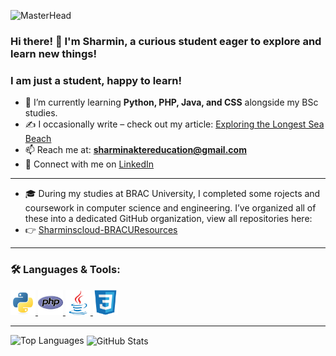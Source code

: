 ![MasterHead](https://i.pinimg.com/originals/8e/75/2c/8e752cf446947d3d01c0eaaf9e1504e2.gif)

<h3 align="left">Hi there! 👋 I'm Sharmin, a curious student eager to explore and learn new things!</h3>
<h3 align="left"> I am just a student, happy to learn! </h3>


- 🌱 I’m currently learning **Python, PHP, Java, and CSS** alongside my BSc studies.
- ✍️ I occasionally write – check out my article: [Exploring the Longest Sea Beach](https://digestknowledge.com/knowledgebase/exploring-the-longest-sea-beach)
- 📫 Reach me at: **sharminaktereducation@gmail.com**
- 💼 Connect with me on [LinkedIn](https://www.linkedin.com/in/sharminscloud/)

---
- 🎓 During my studies at BRAC University, I completed some rojects and coursework in computer science and engineering. I’ve organized all of these into a dedicated GitHub organization, view all repositories here:
- 👉 [Sharminscloud-BRACUResources](https://github.com/orgs/Sharminscloud-BRACUResources/repositories)
---

<h3 align="left">🛠️ Languages & Tools:</h3>

<p align="left">
  <a href="https://www.python.org" target="_blank" rel="noreferrer">
    <img src="https://raw.githubusercontent.com/devicons/devicon/master/icons/python/python-original.svg" alt="Python" width="40" height="40"/>
  </a>
  <a href="https://www.php.net" target="_blank" rel="noreferrer">
    <img src="https://raw.githubusercontent.com/devicons/devicon/master/icons/php/php-original.svg" alt="PHP" width="40" height="40"/>
  </a>
  <a href="https://www.java.com" target="_blank" rel="noreferrer">
    <img src="https://raw.githubusercontent.com/devicons/devicon/master/icons/java/java-original.svg" alt="Java" width="40" height="40"/>
  </a>
  <a href="https://developer.mozilla.org/en-US/docs/Web/CSS" target="_blank" rel="noreferrer">
    <img src="https://raw.githubusercontent.com/devicons/devicon/master/icons/css3/css3-original.svg" alt="CSS" width="40" height="40"/>
  </a>
</p>

---

<p><img align="left" src="https://github-readme-stats.vercel.app/api/top-langs?username=sharminscloud&show_icons=true&locale=en&layout=compact" alt="Top Languages" /></p>

<p>&nbsp;<img align="center" src="https://github-readme-stats.vercel.app/api?username=sharminscloud&show_icons=true&locale=en" alt="GitHub Stats" /></p>
